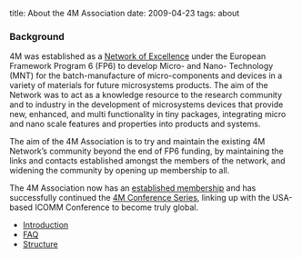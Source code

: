 title: About the 4M Association
date: 2009-04-23 
tags: about


### Background
4M was established as a [Network of Excellence](http://www.4m-net.org/) under the European Framework Program 6 (FP6) to develop Micro- and Nano- Technology (MNT) for the batch-manufacture of micro-components and devices in a variety of materials for future microsystems products.  The aim of the Network was to act as a knowledge resource to the research community and to industry in the development of microsystems devices that provide new, enhanced, and multi functionality in tiny packages, integrating micro and nano scale features and properties into products and systems.

The aim of the 4M Association is to try and maintain the existing 4M Network’s community beyond the end of FP6 funding, by maintaining the links and contacts established amongst the members of the network, and widening the community by opening up membership to all.  

The 4M Association now has an [established membership](/join/members/members.html) and has successfully continued the [4M Conference Series](/content/History/history.html), linking up with the USA-based ICOMM Conference to become truly global.


* [Introduction](/node/2/2.html)
* [FAQ](/node/3/3.html) 
* [Structure](/node/4/4.html)
